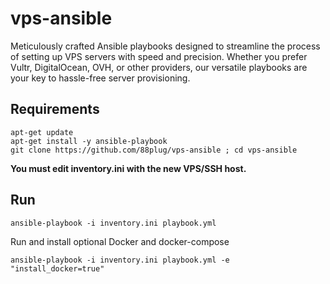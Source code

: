 # vps-ansible
Meticulously crafted Ansible playbooks designed to streamline the process of setting up VPS servers with speed and precision. Whether you prefer Vultr, DigitalOcean, OVH, or other providers, our versatile playbooks are your key to hassle-free server provisioning.

## Requirements
```
apt-get update
apt-get install -y ansible-playbook
git clone https://github.com/88plug/vps-ansible ; cd vps-ansible
```
**You must edit inventory.ini with the new VPS/SSH host.**

## Run
```
ansible-playbook -i inventory.ini playbook.yml
```

Run and install optional Docker and docker-compose
```
ansible-playbook -i inventory.ini playbook.yml -e "install_docker=true"
```

